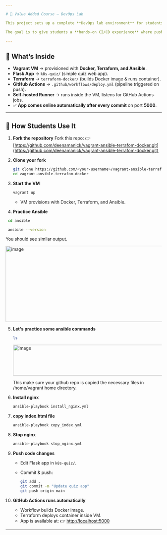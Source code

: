 ```yaml
---

# 🚀 Value Added Course – DevOps Lab

This project sets up a complete **DevOps lab environment** for students using **Vagrant, Docker, Terraform, Ansible, Flask, and GitHub Actions**.

The goal is to give students a **hands-on CI/CD experience** where pushing code automatically deploys an application inside a provisioned VM.

---
```


## 🔹 What’s Inside

* **Vagrant VM** → provisioned with **Docker, Terraform, and Ansible**.
* **Flask App** → `k8s-quiz/` (simple quiz web app).
* **Terraform** → `terraform-docker/` (builds Docker image & runs container).
* **GitHub Actions** → `.github/workflows/deploy.yml` (pipeline triggered on push).
* **Self-hosted Runner** → runs inside the VM, listens for GitHub Actions jobs.
* ✅ **App comes online automatically after every commit** on port **5000**.

---

## 🔹 How Students Use It

1. **Fork the repository**
   Fork this repo:
   👉 [https://github.com/deenamanick/vagrant-ansible-terrafom-docker.git](https://github.com/deenamanick/vagrant-ansible-terrafom-docker.git)

2. **Clone your fork**

   ```bash
   git clone https://github.com/<your-username>/vagrant-ansible-terrafom-docker.git
   cd vagrant-ansible-terrafom-docker
   ```

3. **Start the VM**

   ```bash
   vagrant up
   ```

   * VM provisions with Docker, Terraform, and Ansible.
  
4. **Practice Ansible**

  ```bash
   cd ansible
  ```
  ```bash
   ansbile --version
  ```
  You should see similar output.
  
  <img width="1150" height="245" alt="image" src="https://github.com/user-attachments/assets/5f958dce-977d-477f-9aab-78ac2cd9be49" />

5. **Let's practice some ansible commands**

    ```bash
    ls
    ```
    <img width="979" height="99" alt="image" src="https://github.com/user-attachments/assets/d1121b81-9a39-4cc5-b9f5-567a97b4b1f6" />

   This make sure your github repo is copied the necessary files in /home/vagrant home directory.

6. **Install nginx**

     ```bash
    ansible-playbook install_nginx.yml
    ```

7. **copy index.html file**
   
   ```bash
   ansible-playbook copy_index.yml
   ```

8. **Stop nginx**
   
   ```bash
   ansible-playbook stop_nginx.yml
   ```
     
4. **Push code changes**

   * Edit Flask app in `k8s-quiz/`.
   * Commit & push:

     ```bash
     git add .
     git commit -m "Update quiz app"
     git push origin main
     ```

5. **GitHub Actions runs automatically**

   * Workflow builds Docker image.
   * Terraform deploys container inside VM.
   * App is available at:
     👉 [http://localhost:5000](http://localhost:5000)

---


